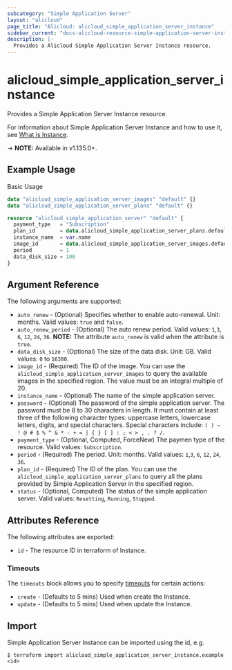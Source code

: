 ```yaml
---
subcategory: "Simple Application Server"
layout: "alicloud"
page_title: "Alicloud: alicloud_simple_application_server_instance"
sidebar_current: "docs-alicloud-resource-simple-application-server-instance"
description: |-
  Provides a Alicloud Simple Application Server Instance resource.
---
```


# alicloud\_simple\_application\_server\_instance

Provides a Simple Application Server Instance resource.

For information about Simple Application Server Instance and how to use it, see [What is Instance](https://www.alibabacloud.com/help/doc-detail/190440.htm).

-> **NOTE:** Available in v1.135.0+.

## Example Usage

Basic Usage

```terraform
data "alicloud_simple_application_server_images" "default" {}
data "alicloud_simple_application_server_plans" "default" {}

resource "alicloud_simple_application_server" "default" {
  payment_type   = "Subscription"
  plan_id        = data.alicloud_simple_application_server_plans.default.plans.0.id
  instance_name  = var.name
  image_id       = data.alicloud_simple_application_server_images.default.images.0.id
  period         = 1
  data_disk_size = 100
}

```

## Argument Reference

The following arguments are supported:

* `auto_renew` - (Optional) Specifies whether to enable auto-renewal. Unit: months. Valid values: `true` and `false`.
* `auto_renew_period` - (Optional) The auto renew period. Valid values: `1`,`3`, `6`, `12`, `24`, `36`. **NOTE:** The attribute `auto_renew` is valid when the attribute is `true`.
* `data_disk_size` - (Optional) The size of the data disk. Unit: GB. Valid values: `0` to `16380`.
* `image_id` - (Required) The ID of the image.  You can use the `alicloud_simple_application_server_images` to query the available images in the specified region. The value must be an integral multiple of 20.
* `instance_name` - (Optional) The name of the simple application server.
* `password` - (Optional) The password of the simple application server. The password must be 8 to 30 characters in length. It must contain at least three of the following character types: uppercase letters, lowercase letters, digits, and special characters. Special characters include: `( ) ~ ! @ # $ % ^ & * - + = | { } [ ] : ; < > , . ? /`.
* `payment_type` - (Optional, Computed, ForceNew) The paymen type of the resource. Valid values: `Subscription`.
* `period` - (Required) The period. Unit: months. Valid values: `1`,`3`, `6`, `12`, `24`, `36`.
* `plan_id` - (Required) The ID of the plan. You can use the `alicloud_simple_application_server_plans`  to query all the plans provided by Simple Application Server in the specified region.
* `status` - (Optional, Computed) The status of the simple application server. Valid values: `Resetting`, `Running`, `Stopped`.

## Attributes Reference

The following attributes are exported:

* `id` - The resource ID in terraform of Instance.

### Timeouts

The `timeouts` block allows you to specify [timeouts](https://www.terraform.io/docs/configuration-0-11/resources.html#timeouts) for certain actions:

* `create` - (Defaults to 5 mins) Used when create the Instance.
* `update` - (Defaults to 5 mins) Used when update the Instance.

## Import

Simple Application Server Instance can be imported using the id, e.g.

```shell
$ terraform import alicloud_simple_application_server_instance.example <id>
```
